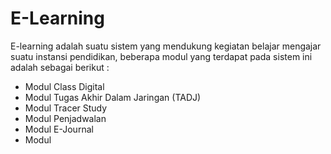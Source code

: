# E-Learning

E-learning adalah suatu sistem yang mendukung kegiatan belajar mengajar suatu instansi pendidikan,
beberapa modul yang terdapat pada sistem ini adalah sebagai berikut :
- Modul Class Digital
- Modul Tugas Akhir Dalam Jaringan (TADJ)
- Modul Tracer Study
- Modul Penjadwalan
- Modul E-Journal
- Modul 